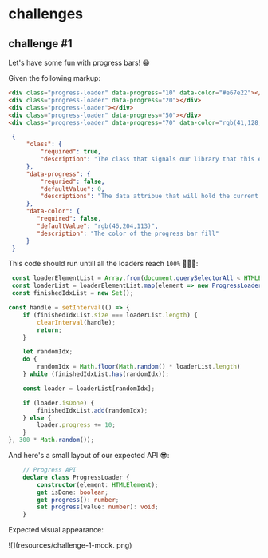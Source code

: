 # challenges

## challenge #1

Let's have some fun with progress bars! 😁

Given the following markup:

``` html
<div class="progress-loader" data-progress="10" data-color="#e67e22"></div>
<div class="progress-loader" data-progress="20"></div>
<div class="progress-loader"></div>
<div class="progress-loader" data-progress="50"></div>
<div class="progress-loader" data-progress="70" data-color="rgb(41,128,185)"></div>
```

``` json
 {
     "class": {
         "required": true,
         "description": "The class that signals our library that this element is a progress loader."
     },
     "data-progress": {
         "requried": false,
         "defaultValue": 0,
         "descriptions": "The data attribue that will hold the current value displayed by the progress bar"
     },
     "data-color": {
        "required": false,
        "defaultValue": "rgb(46,204,113)",
        "description": "The color of the progress bar fill"
     }
 }
```

This code should run untill all the loaders reach `100%` 🥱😴🥱:

``` javascript
 const loaderElementList = Array.from(document.querySelectorAll < HTMLElement > ('.progress-loader'));
 const loaderList = loaderElementList.map(element => new ProgressLoader(element));
 const finishedIdxList = new Set();

const handle = setInterval(() => {
    if (finishedIdxList.size === loaderList.length) {
        clearInterval(handle);
        return;
    }

    let randomIdx;
    do {
        randomIdx = Math.floor(Math.random() * loaderList.length)
    } while (finishedIdxList.has(randomIdx));

    const loader = loaderList[randomIdx];

    if (loader.isDone) {
        finishedIdxList.add(randomIdx);
    } else {
        loader.progress += 10;
    }
}, 300 * Math.random());
```

And here's a small layout of our expected API 😎:

``` typescript
    // Progress API
    declare class ProgressLoader {
        constructor(element: HTMLElement);
        get isDone: boolean;
        get progress(): number;
        set progress(value: number): void;
    }
```

Expected visual appearance:

![](resources/challenge-1-mock. png)
